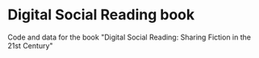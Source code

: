 # Digital Social Reading book

Code and data for the book "Digital Social Reading: Sharing Fiction in the 21st Century"
